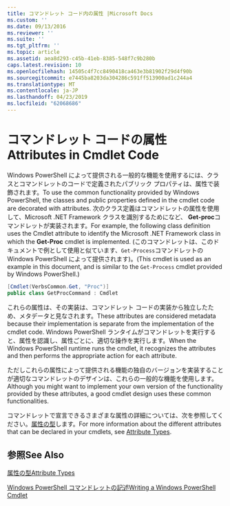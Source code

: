 ```yaml
---
title: コマンドレット コード内の属性 |Microsoft Docs
ms.custom: ''
ms.date: 09/13/2016
ms.reviewer: ''
ms.suite: ''
ms.tgt_pltfrm: ''
ms.topic: article
ms.assetid: aea8d293-c45b-41eb-8385-548f7c9b280b
caps.latest.revision: 10
ms.openlocfilehash: 14505c4f7cc8490418ca463e3b81902f29d4f90b
ms.sourcegitcommit: e7445ba8203da304286c591ff513900ad1c244a4
ms.translationtype: MT
ms.contentlocale: ja-JP
ms.lasthandoff: 04/23/2019
ms.locfileid: "62068686"
---
```

# <a name="attributes-in-cmdlet-code"></a><span data-ttu-id="4d6b4-102">コマンドレット コードの属性</span><span class="sxs-lookup"><span data-stu-id="4d6b4-102">Attributes in Cmdlet Code</span></span>

<span data-ttu-id="4d6b4-103">Windows PowerShell によって提供される一般的な機能を使用するには、クラスとコマンドレットのコードで定義されたパブリック プロパティは、属性で装飾されます。</span><span class="sxs-lookup"><span data-stu-id="4d6b4-103">To use the common functionality provided by Windows PowerShell, the classes and public properties defined in the cmdlet code are decorated with attributes.</span></span> <span data-ttu-id="4d6b4-104">次のクラス定義はコマンドレットの属性を使用して、Microsoft .NET Framework クラスを識別するためになど、 **Get-proc**コマンドレットが実装されます。</span><span class="sxs-lookup"><span data-stu-id="4d6b4-104">For example, the following class definition uses the Cmdlet attribute to identify the Microsoft .NET Framework class in which the **Get-Proc** cmdlet is implemented.</span></span> <span data-ttu-id="4d6b4-105">(このコマンドレットは、このドキュメントで例として使用と似ています、`Get-Process`コマンドレットの Windows PowerShell によって提供されます)。</span><span class="sxs-lookup"><span data-stu-id="4d6b4-105">(This cmdlet is used as an example in this document, and is similar to the `Get-Process` cmdlet provided by Windows PowerShell.)</span></span>

```csharp
[Cmdlet(VerbsCommon.Get, "Proc")]
public class GetProcCommand : Cmdlet
```

<span data-ttu-id="4d6b4-106">これらの属性は、その実装は、コマンドレット コードの実装から独立したため、メタデータと見なされます。</span><span class="sxs-lookup"><span data-stu-id="4d6b4-106">These attributes are considered metadata because their implementation is separate from the implementation of the cmdlet code.</span></span> <span data-ttu-id="4d6b4-107">Windows PowerShell ランタイムがコマンドレットを実行すると、属性を認識し、属性ごとに、適切な操作を実行します。</span><span class="sxs-lookup"><span data-stu-id="4d6b4-107">When the Windows PowerShell runtime runs the cmdlet, it recognizes the attributes and then performs the appropriate action for each attribute.</span></span>

<span data-ttu-id="4d6b4-108">ただしこれらの属性によって提供される機能の独自のバージョンを実装することが適切なコマンドレットのデザインは、これらの一般的な機能を使用します。</span><span class="sxs-lookup"><span data-stu-id="4d6b4-108">Although you might want to implement your own version of the functionality provided by these attributes, a good cmdlet design uses these common functionalities.</span></span>

<span data-ttu-id="4d6b4-109">コマンドレットで宣言できるさまざまな属性の詳細については、次を参照してください。[属性の型](./attribute-types.md)します。</span><span class="sxs-lookup"><span data-stu-id="4d6b4-109">For more information about the different attributes that can be declared in your cmdlets, see [Attribute Types](./attribute-types.md).</span></span>

## <a name="see-also"></a><span data-ttu-id="4d6b4-110">参照</span><span class="sxs-lookup"><span data-stu-id="4d6b4-110">See Also</span></span>

[<span data-ttu-id="4d6b4-111">属性の型</span><span class="sxs-lookup"><span data-stu-id="4d6b4-111">Attribute Types</span></span>](./attribute-types.md)

[<span data-ttu-id="4d6b4-112">Windows PowerShell コマンドレットの記述</span><span class="sxs-lookup"><span data-stu-id="4d6b4-112">Writing a Windows PowerShell Cmdlet</span></span>](./writing-a-windows-powershell-cmdlet.md)
